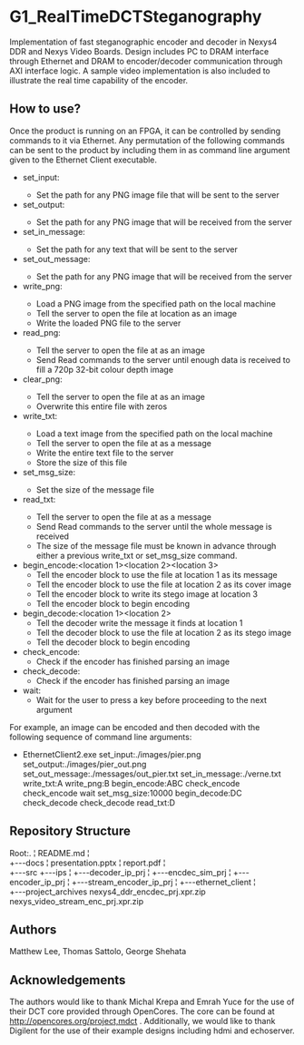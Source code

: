 # G1_RealTimeDCTSteganography

Implementation of fast steganographic encoder and decoder in Nexys4 DDR and Nexys Video Boards. Design includes PC to DRAM interface through Ethernet and DRAM to encoder/decoder communication through AXI interface logic. A sample video implementation is also included to illustrate the real time capability of the encoder.

How to use?
-----------
Once the product is running on an FPGA, it can be controlled by sending commands to it via Ethernet. Any permutation of the following commands can be sent to the product by including them in as command line argument given to the Ethernet Client executable.  

- set_input:<path>
  - Set the path for any PNG image file that will be sent to the server
- set_output:<path>
  - Set the path for any PNG image that will be received from the server
- set_in_message:<path>
  - Set the path for any text that will be sent to the server
- set_out_message:<path>
  - Set the path for any PNG image that will be received from the server
- write_png:<location>
  - Load a PNG image from the specified path on the local machine
  - Tell the server to open the file at location <location> as an image
  - Write the loaded PNG file to the server
- read_png:<location>
  - Tell the server to open the file at <location> as an image
  - Send Read commands to the server until enough data is received to fill a 720p 32-bit colour depth image
- clear_png:<location>
  - Tell the server to open the file at <location> as an image
  - Overwrite this entire file with zeros
- write_txt:<location>
  - Load a text image from the specified path on the local machine
  - Tell the server to open the file at <location> as a message
  - Write the entire text file to the server
  - Store the size of this file
- set_msg_size:<number>
  - Set the size of the message file
- read_txt:<location>
  - Tell the server to open the file at <location> as a message
  - Send Read commands to the server until the whole message is received
  - The size of the message file must be known in advance through  either a previous write_txt or  set_msg_size command.
- begin_encode:<location 1><location 2><location 3>
  - Tell the encoder block to use the file at location 1 as its message
  - Tell the encoder block to use the file at location 2 as its cover image
  - Tell the encoder block to write its stego image at location 3
  - Tell the encoder block to begin encoding
- begin_decode:<location 1><location 2>
  - Tell the decoder write the message it finds at location 1
  - Tell the decoder block to use the file at location 2 as its stego image
  - Tell the decoder block to begin encoding
- check_encode:
  - Check if the encoder has finished parsing an image
- check_decode:
  - Check if the encoder has finished parsing an image
- wait:
  - Wait for the user to press a key before proceeding to the next argument
  
For example, an image can be encoded and then decoded with the following sequence of command line arguments:
- EthernetClient2.exe set_input:./images/pier.png set_output:./images/pier_out.png set_out_message:./messages/out_pier.txt set_in_message:./verne.txt  write_txt:A write_png:B begin_encode:ABC check_encode check_encode wait set_msg_size:10000 begin_decode:DC check_decode check_decode read_txt:D

Repository Structure
--------------------
Root:.
¦   README.md
¦   
+---docs
¦       presentation.pptx
¦       report.pdf
¦       
+---src
    +---ips
    ¦   +---decoder_ip_prj
    ¦   +---encdec_sim_prj
    ¦   +---encoder_ip_prj
    ¦   +---stream_encoder_ip_prj
    ¦
    +---ethernet_client
    ¦       
    +---project_archives
            nexys4_ddr_encdec_prj.xpr.zip
            nexys_video_stream_enc_prj.xpr.zip

Authors
-------
Matthew Lee, Thomas Sattolo, George Shehata 


Acknowledgements
----------------
The authors would like to thank Michal Krepa and Emrah Yuce for the use of their DCT core provided through OpenCores. The core can be found at http://opencores.org/project,mdct . Additionally, we would like to thank Digilent for the use of their example designs including hdmi and echoserver. 
